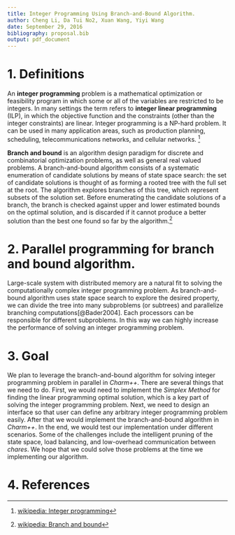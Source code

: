```yaml
---
title: Integer Programming Using Branch-and-Bound Algorithm.  
author: Cheng Li, Da Tui No2, Xuan Wang, Yiyi Wang
date: September 29, 2016
bibliography: proposal.bib
output: pdf_document
---
```


# 1. Definitions
An **integer programming** problem is a mathematical optimization or feasibility program in which some or all of the variables are restricted to be integers. In many settings the term refers to **integer linear programming** (ILP), in which the objective function and the constraints (other than the integer constraints) are linear. Integer programming is a NP-hard problem. It can be used in many application areas, such as production planning, scheduling, telecommunications networks, and cellular networks. [^1]  

**Branch and bound** is an algorithm design paradigm for discrete and combinatorial optimization problems, as well as general real valued problems. A branch-and-bound algorithm consists of a systematic enumeration of candidate solutions by means of state space search: the set of candidate solutions is thought of as forming a rooted tree with the full set at the root. The algorithm explores branches of this tree, which represent subsets of the solution set. Before enumerating the candidate solutions of a branch, the branch is checked against upper and lower estimated bounds on the optimal solution, and is discarded if it cannot produce a better solution than the best one found so far by the algorithm.[^2]

# 2. Parallel programming for branch and bound algorithm.
Large-scale system with distributed memory are a natural fit to solving the computationally complex integer programming problem. As branch-and-bound algorithm uses state space search to explore the desired property, we can divide the tree into many subproblems (or subtrees) and parallelize branching computations[@Bader2004]. Each processors can be responsible for different subproblems. In this way we can highly increase the performance of solving an integer programming problem.        

# 3. Goal  
We plan to leverage the branch-and-bound algorithm for solving integer programming problem in parallel in *Charm\+\+*. There are several things that we need to do. First, we would need to implement the *Simplex Method* for finding the linear programming optimal solution, which is a key part of solving the integer programming problem. Next, we need to design an interface so that user can define any arbitrary integer programming problem easily. After that we would implement the branch-and-bound algorithm in *Charm++*. In the end, we would test our implementation under different scenarios. Some of the challenges include the intelligent pruning of the state space, load balancing, and low-overhead communication between *chares*. We hope that we could solve those problems at the time we implementing our algorithm.

# 4. References

[^1]: [wikipedia: Integer programming](https://en.wikipedia.org/wiki/Integer_programming)  
[^2]: [wikipedia: Branch and bound](https://en.wikipedia.org/wiki/Branch_and_bound)
